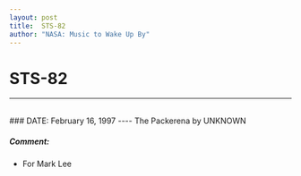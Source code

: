 ```yaml
---
layout: post
title:  STS-82
author: "NASA: Music to Wake Up By"
---
```


# STS-82
----
<br/>
### DATE: February 16, 1997
----
The Packerena by UNKNOWN

##### Comment:
* For Mark Lee
